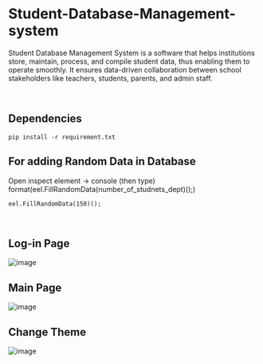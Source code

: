 # Student-Database-Management-system
Student Database Management System is a software that helps institutions store, maintain, process, and compile student data, thus enabling them to operate smoothly. It ensures data-driven collaboration between school stakeholders like teachers, students, parents, and admin staff.

<br>

## Dependencies
```
pip install -r requirement.txt
```

## For adding Random Data in Database
Open inspect element -> console (then type) format(eel.FillRandomData(number_of_studnets_dept)();)
```
eel.FillRandomData(150)();
```

<br>


## Log-in Page
![image](https://user-images.githubusercontent.com/79639825/211521786-7eb66de5-a45c-46ec-b3bb-fbede2d17e12.png)

## Main Page
![image](https://user-images.githubusercontent.com/79639825/211521937-6605e195-035f-4271-b74e-b5f7f6cc3bbd.png)

## Change Theme
![image](https://user-images.githubusercontent.com/79639825/211523582-99b6951d-5554-4d53-a5be-3b035ee3ac69.png)
